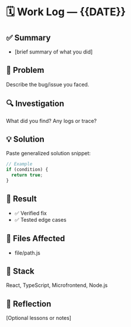 # 🗓️ Work Log — {{DATE}}

## ✅ Summary
- [brief summary of what you did]

## 🧠 Problem
Describe the bug/issue you faced.

## 🔍 Investigation
What did you find? Any logs or trace?

## 💡 Solution
Paste generalized solution snippet:
```js
// Example
if (condition) {
  return true;
}
```

## 🧪 Result
- ✅ Verified fix
- ✅ Tested edge cases

## 📁 Files Affected
- file/path.js

## 🔧 Stack
React, TypeScript, Microfrontend, Node.js

## 🧠 Reflection
[Optional lessons or notes]
